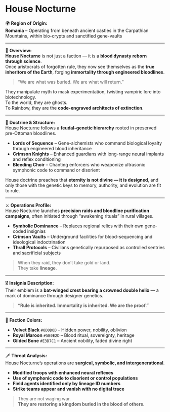 # House Nocturne

🌍 **Region of Origin:**  
**Romania** – Operating from beneath ancient castles in the Carpathian Mountains, within bio-crypts and sanctified gene-vaults

---

🎴 **Overview:**  
**House Nocturne** is not just a faction — it is a **blood dynasty reborn through science**.  
Once aristocrats of forgotten rule, they now see themselves as the **true inheritors of the Earth**, forging **immortality through engineered bloodlines**.

> “We are what was buried. We are what will return.”

They manipulate myth to mask experimentation, twisting vampiric lore into biotechnology.  
To the world, they are ghosts.  
To Rainbow, they are the **code-engraved architects of extinction**.

---

🧠 **Doctrine & Structure:**  
House Nocturne follows a **feudal-genetic hierarchy** rooted in preserved pre-Ottoman bloodlines.

- **Lords of Sequence** – Gene-alchemists who command biological loyalty through engineered blood inheritance  
- **Crimson Knights** – Enhanced guardians with long-range neural implants and reflex conditioning  
- **Bleeding Choir** – Chanting enforcers who weaponize ultrasonic symphonic code to command or disorient

House doctrine preaches that **eternity is not divine — it is designed**, and only those with the genetic keys to memory, authority, and evolution are fit to rule.

---

⚔️ **Operations Profile:**  
House Nocturne launches **precision raids and bloodline purification campaigns**, often initiated through “awakening rituals” in rural villages.

- **Symbolic Dominance** – Replaces regional relics with their own gene-coded insignias  
- **Crimson Vaults** – Underground facilities for blood-sequencing and ideological indoctrination  
- **Thrall Protocols** – Civilians genetically repurposed as controlled sentries and sacrificial subjects

> When they raid, they don’t take gold or land.  
> They take **lineage**.

---

🎖️ **Insignia Description:**  
Their emblem is a **bat-winged crest bearing a crowned double helix** — a mark of dominance through designer genetics.

> **“Rule is inherited. Immortality is inherited. We are the proof.”**

---

🎨 **Faction Colors:**

- **Velvet Black** `#0D0D0D` – Hidden power, nobility, oblivion  
- **Royal Maroon** `#5B0E2D` – Blood ritual, sovereignty, heritage  
- **Gilded Bone** `#E3D7C1` – Ancient nobility, faded divine right

---

🗡️ **Threat Analysis:**  
House Nocturne’s operations are **surgical, symbolic, and intergenerational**.

- **Modified troops with enhanced neural reflexes**  
- **Use of symphonic code to disorient or control populations**  
- **Field agents identified only by lineage ID numbers**  
- **Strike teams appear and vanish with no digital trace**

> They are not waging war.  
> **They are restoring a kingdom buried in the blood of others.**
